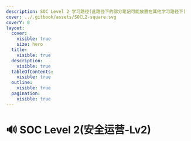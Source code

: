 ```yaml
---
description: SOC Level 2 学习路径(此路径下的部分笔记可能放置在其他学习路径下)
cover: ../.gitbook/assets/SOCL2-square.svg
coverY: 0
layout:
  cover:
    visible: true
    size: hero
  title:
    visible: true
  description:
    visible: true
  tableOfContents:
    visible: true
  outline:
    visible: true
  pagination:
    visible: true
---
```


# 🔊 SOC Level 2(安全运营-Lv2)

